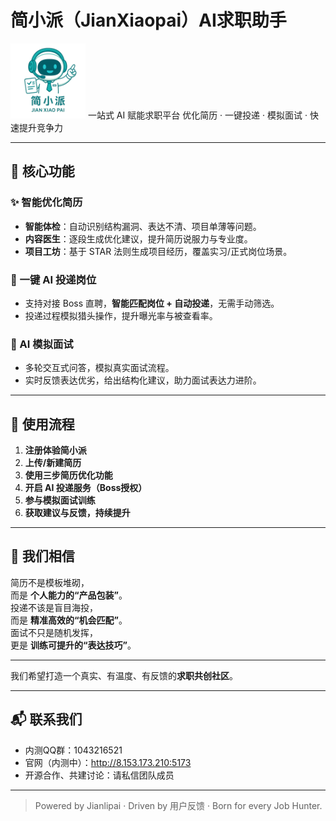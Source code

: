 # 简小派（JianXiaopai）AI求职助手
<img src="static\img\logo.png" width = "120">
一站式 AI 赋能求职平台  
  优化简历 · 一键投递 · 模拟面试 · 快速提升竞争力  

---

## 🚀 核心功能

### ✨ 智能优化简历
- **智能体检**：自动识别结构漏洞、表达不清、项目单薄等问题。
- **内容医生**：逐段生成优化建议，提升简历说服力与专业度。
- **项目工坊**：基于 STAR 法则生成项目经历，覆盖实习/正式岗位场景。

### 🤖 一键 AI 投递岗位
- 支持对接 Boss 直聘，**智能匹配岗位 + 自动投递**，无需手动筛选。
- 投递过程模拟猎头操作，提升曝光率与被查看率。

### 🧠 AI 模拟面试
- 多轮交互式问答，模拟真实面试流程。
- 实时反馈表达优劣，给出结构化建议，助力面试表达力进阶。

---

## 🧭 使用流程

1. **注册体验简小派**
2. **上传/新建简历**
3. **使用三步简历优化功能**
4. **开启 AI 投递服务（Boss授权）**
5. **参与模拟面试训练**
6. **获取建议与反馈，持续提升**

---

## 🌱 我们相信

简历不是模板堆砌，  
而是 **个人能力的“产品包装”**。  
投递不该是盲目海投，  
而是 **精准高效的“机会匹配”**。  
面试不只是随机发挥，  
更是 **训练可提升的“表达技巧”**。

---
我们希望打造一个真实、有温度、有反馈的**求职共创社区**。

---

## 📬 联系我们

- 内测QQ群：1043216521  
- 官网（内测中）：http://8.153.173.210:5173  
- 开源合作、共建讨论：请私信团队成员

---

> Powered by Jianlipai · Driven by 用户反馈 · Born for every Job Hunter.

